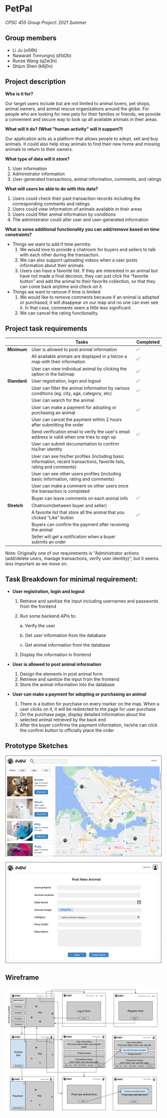 # PetPal
*CPSC 455 Group Project: 2021 Summer* 


## Group members

* Li Ju (o0l6t)
* Nawaratt Tonrungroj (d1d2b)
* Runze Wang (q2w3n)
* Shijun Shen (k6j0n)

## Project description

**Who is it for?**

Our target users include but are not limited to animal lovers, pet shops, animal owners, and animal rescue organizations around the globe. For people who are looking for new pets for their families or friends, we provide a convenient and secure way to look up all available animals in their areas.


**What will it do? (What "human activity" will it support?)**

Our application acts as a platform that allows people to adopt, sell and buy animals. It could also help stray animals to find their new home and missing animals to return to their owners. 


**What type of data will it store?**

1. User information
2. Administrator information
3. User-generated transactions, animal information, comments, and ratings


**What will users be able to do with this data?**

1. Users could check their past transaction records including the corresponding comments and ratings.
2. Users could view information of animals available in their areas
3. Users could filter animal information by conditions
4. The administrator could alter user and user-generated information


**What is some additional functionality you can add/remove based on time constraints?**

* Things we want to add if time permits:
	1. We would love to provide a chatroom for buyers and sellers to talk with each other during the transaction.
	2. We can also support uploading videos when a user posts information about their animals
	3. Users can have a favorite list. If they are interested in an animal but have not made a final decision, they can just click the “favorite button” and add the animal to their favorite collection, so that they can come back anytime and check on it.
* Things we want to remove if time is limited:
	1. We would like to remove comments because if an animal is adopted or purchased, it will disappear on our map and no one can ever see it. In that case, comments seem a little less significant.
	2. We can cancel the rating functionality.


## Project task requirements


|              | Tasks                                                                                                 | Completed |
|--------------|-------------------------------------------------------------------------------------------------------|-----------|
| **Minimum**  | User is allowed to post animal information                                                            |     ✅      |
|              | All available animals are displayed in a list/on a map with their information                         |      ✅     |
|              | User can view individual animal by clicking the option in the list/map                                |    ✅       |
| **Standard** | User registration, login and logout                                                                   |     ✅      |
|              | User can filter the animal information by various conditions (eg. city, age, category, etc)           |     ✅      |
|              | User can search for the animal                                                                        |           |
|              | User can make a payment for adopting or purchasing an animal                                          |    ✅       |
|              | User can cancel the payment within 2 hours after submitting the order                                 |           |
|              | Send verification email to verify the user's email address is valid when one tries to sign up         |     ✅      |
|              | User can submit documentation to confirm his/her identity                                             |           |
|              | User can see his/her profiles (including basic information, recent transactions, favorite lists, rating and comments)|           |
|              | User can see other users profiles (including basic information, rating and comments)|           |
|              | User can make a comment on other users once the transaction is completed |           |
|              | Buyer can leave comments on each animal info                            |     ✅      |
| **Stretch**  | Chatroom(between buyer and seller)                                                                    |           |
|              | A favorite list that store all the animal that you clicked “Like” button                              |   ✅      |
|              | Buyers can confirm the payment after receiving the animal                                             |           |
|              | Seller will get a notification when a buyer submits an order                                          |           |

Note: Originally one of our requirements is "Administrator actions (add/delete users, manage transactions, verify user identity)", but it seems less important as we move on.
## Task Breakdown for minimal requirement:
* **User registration, login and logout**

	1. Retrieve and sanitize the input including usernames and passwords from the frontend
	2. Run some backend APIs to:

		a. Verify the user
		
		b. Get user information from the database
		
		c. Get animal information from the database
		
	3. Display the information in frontend

* **User is allowed to post animal information**
	1. Design the elements in post animal form
	2. Retrieve and sanitize the input from the frontend
	3. Store the animal information into the database

* **User can make a payment for adopting or purchasing an animal**
	1. There is a button for purchase on every marker on the map. When a user clicks on it, it will be redirected to the page for user purchase
	2. On the purchase page, display detailed information about the selected animal retrieved by the back end
	3. After the buyer confirms the payment information, he/she can click the confirm button to officially place the order


## Prototype Sketches
![alt text](https://github.com/Zephyr0402/PetPal/blob/main/PetPal_homepage.png?raw=true)

![alt text](https://github.com/Zephyr0402/PetPal/blob/main/PetPal_post-animal-page.png?raw=true)

## Wireframe
![alt text](https://github.com/Zephyr0402/PetPal/blob/main/PetPal_Wireframe.png?raw=true)
